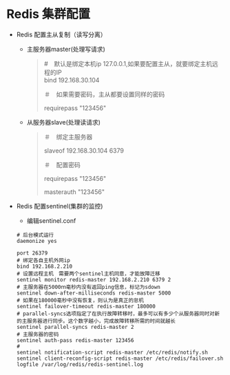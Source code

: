 # Redis 集群配置

* Redis 配置主从复制（读写分离）

  * 主服务器master\(处理写请求\)

    > \#　默认是绑定本机ip 127.0.0.1,如果要配置主从，就要绑定主机远程的IP  
    > bind 192.168.30.104
    >
    > ＃　如果需要密码，主从都要设置同样的密码
    >
    > requirepass "123456"

  * 从服务器slave\(处理读请求\)

    > ＃　绑定主服务器
    >
    > slaveof 192.168.30.104 6379
    >
    > ＃　配置密码
    >
    > requirepass "123456"
    >
    > masterauth "123456"

* Redis 配置sentinel\(集群的监控\) 

  * 编辑sentinel.conf

  ```
  # 后台模式运行
  daemonize yes
  ```

  ```
  port 26379
  # 绑定各自主机外网ip
  bind 192.168.2.210
  # 设置远程主机　需要两个sentinel主机同意，才能故障迁移
  sentinel monitor redis-master 192.168.2.210 6379 2
  # 主服务器在5000ｍ毫秒内没有返回ping信息，标记为sdown
  sentinel down-after-milliseconds redis-master 5000
  # 如果在180000毫秒中没有恢复，则认为是真正的怠机
  sentinel failover-timeout redis-master 180000
  # parallel-syncs选项指定了在执行故障转移时，最多可以有多少个从服务器同时对新的主服务器进行同步。这个数字越小，完成故障转移所需的时间就越长
  sentinel parallel-syncs redis-master 2
  # 主服务器的密码
  sentinel auth-pass redis-master 123456
  # 
  sentinel notification-script redis-master /etc/redis/notify.sh
  sentinel client-reconfig-script redis-master /etc/redis/failover.sh
  logfile /var/log/redis/redis-sentinel.log
  ```



